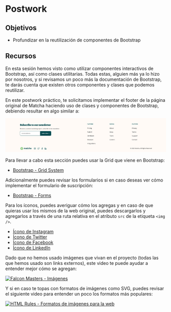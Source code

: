 # Postwork

## Objetivos

- Profundizar en la reutilización de componentes de Bootstrap

## Recursos

En esta sesión hemos visto como utilizar componentes interactivos de Bootstrap,
así como clases utilitarias. Todas estas, alguien más ya lo hizo por nosotros,
y si revisamos un poco más la documentación de Bootstrap, te darás cuenta que
existen otros componentes y clases que podemos reutilizar.

En este postwork práctico, te solicitamos implementar el footer de la página
original de Matcha haciendo uso de clases y componentes de Bootstrap, debiendo
resultar en algo similar a:

![Footer a realizar en el Postwork](../assets/postwork.png)

Para llevar a cabo esta sección puedes usar la Grid que viene en Bootstrap:

- [Bootstrap - Grid System](https://getbootstrap.com/docs/4.4/layout/grid/)

Adicionalmente puedes revisar los formularios si en caso deseas ver cómo
implementar el formulario de suscripción:

- [Bootstrap - Forms](https://getbootstrap.com/docs/4.4/components/forms/)

Para los íconos, puedes averiguar cómo los agregas y en caso de que quieras usar
los mismos de la web original, puedes descargarlos y agregarlos a través de una
ruta relativa en el atributo `src` de la etiqueta `<img />`.

- [Ícono de Instagram](https://github.com/ivandevp/bedu-fullstack-js/blob/master/docs/sesiones/07-email-bienvenida/end-result/icons/instagram.svg)
- [Ícono de Twitter](https://github.com/ivandevp/bedu-fullstack-js/blob/master/docs/sesiones/07-email-bienvenida/end-result/icons/twitter.svg)
- [Ícono de Facebook](https://github.com/ivandevp/bedu-fullstack-js/blob/master/docs/sesiones/07-email-bienvenida/end-result/icons/facebook.svg)
- [Ícono de LinkedIn](https://github.com/ivandevp/bedu-fullstack-js/blob/master/docs/sesiones/07-email-bienvenida/end-result/icons/linkedin.svg)

Dado que no hemos usado imágenes que vivan en el proyecto (todas las que hemos
usado son links externos), este video te puede ayudar a entender mejor cómo se
agregan:

[![Falcon Masters - Imágenes](http://i3.ytimg.com/vi/lAoeALwWKo0/maxresdefault.jpg)](https://www.youtube.com/watch?v=lAoeALwWKo0)

Y si en caso te topas con formatos de imágenes como SVG, puedes revisar el
siguiente video para entender un poco los formatos más populares:

[![HTML Rules - Formatos de imágenes para la web](http://i3.ytimg.com/vi/dDjn2h13HCM/maxresdefault.jpg)](https://www.youtube.com/watch?v=dDjn2h13HCM)
